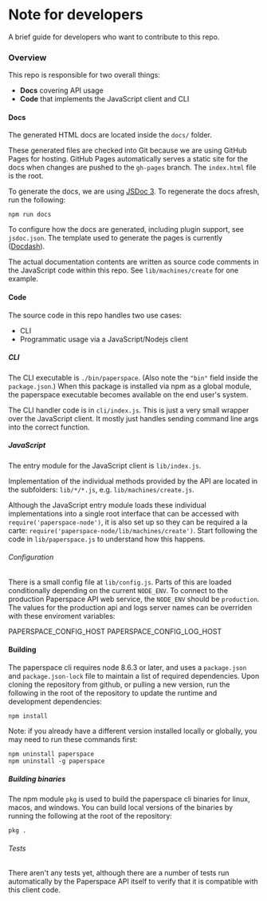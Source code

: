 # Note for developers

A brief guide for developers who want to contribute to this repo.

### Overview

This repo is responsible for two overall things:

* **Docs** covering API usage
* **Code** that implements the JavaScript client and CLI

#### Docs

The generated HTML docs are located inside the `docs/` folder.

These generated files are checked into Git because we are using GitHub Pages for hosting. GitHub Pages automatically serves a static site for the docs when changes are pushed to the `gh-pages` branch. The `index.html` file is the root.

To generate the docs, we are using [JSDoc 3](http://usejsdoc.org/). To regenerate the docs afresh, run the following:

    npm run docs

To configure how the docs are generated, including plugin support, see `jsdoc.json`. The template used to generate the pages is currently ([Docdash](https://github.com/clenemt/docdash)).

The actual documentation contents are written as source code comments in the JavaScript code within this repo. See `lib/machines/create` for one example.

#### Code

The source code in this repo handles two use cases:

* CLI
* Programmatic usage via a JavaScript/Nodejs client

##### CLI

The CLI executable is `./bin/paperspace`. (Also note the `"bin"` field inside the `package.json`.) When this package is installed via npm as a global module, the paperspace executable becomes available on the end user's system.

The CLI handler code is in `cli/index.js`. This is just a very small wrapper over the JavaScript client. It mostly just handles sending command line args into the correct function.

##### JavaScript

The entry module for the JavaScript client is `lib/index.js`.

Implementation of the individual methods provided by the API are located in the subfolders: `lib/*/*.js`, e.g. `lib/machines/create.js`.

Although the JavaScript entry module loads these individual implementations into a single root interface that can be accessed with `require('paperspace-node')`, it is also set up so they can be required a la carte: `require('paperspace-node/lib/machines/create')`. Start following the code in `lib/paperspace.js` to understand how this happens.

###### Configuration

There is a small config file at `lib/config.js`. Parts of this are loaded conditionally depending on the current `NODE_ENV`. To connect to the production Paperspace API web service, the `NODE_ENV` should be `production`.  The values for the production api and logs server names can be overriden with these enviroment variables:

PAPERSPACE_CONFIG_HOST
PAPERSPACE_CONFIG_LOG_HOST

#### Building

The paperspace cli requires node 8.6.3 or later, and uses a `package.json` and `package.json-lock` file to maintain a list of required dependencies.
Upon cloning the repository from github, or pulling a new version, run the following in the root of the repository to update the runtime and development dependencies:

    npm install

Note: if you already have a different version installed locally or globally, you may need to run these commands first:

    npm uninstall paperspace
    npm uninstall -g paperspace

##### Building binaries

The npm module `pkg` is used to build the paperspace cli binaries for linux, macos, and windows.
You can build local versions of the binaries by running the following at the root of the repository:

    pkg .

###### Tests

There aren't any tests yet, although there are a number of tests run automatically by the Paperspace API itself to verify that it is compatible with this client code.
